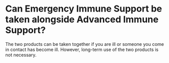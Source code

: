 # Can Emergency Immune Support be taken alongside Advanced Immune Support?

The two products can be taken together if you are ill or someone you come in contact has become ill. However, long-term use of the two products is not necessary.